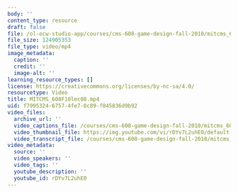 ```yaml
---
body: ''
content_type: resource
draft: false
file: /ol-ocw-studio-app/courses/cms-608-game-design-fall-2010/mitcms_608f10lec08_360p_16_9.mp4
file_size: 124905353
file_type: video/mp4
image_metadata:
  caption: ''
  credit: ''
  image-alt: ''
learning_resource_types: []
license: https://creativecommons.org/licenses/by-nc-sa/4.0/
resourcetype: Video
title: MITCMS_608F10lec08.mp4
uid: f7995324-6757-4fe7-8c89-f045836d9b92
video_files:
  archive_url: ''
  video_captions_file: /courses/cms-608-game-design-fall-2010/mitcms_608f10lec08_captions.vtt
  video_thumbnail_file: https://img.youtube.com/vi/rDYv7L2uhE0/default.jpg
  video_transcript_file: /courses/cms-608-game-design-fall-2010/mitcms_608f10lec08_transcript.pdf
video_metadata:
  source: ''
  video_speakers: ''
  video_tags: ''
  youtube_description: ''
  youtube_id: rDYv7L2uhE0
---
```

